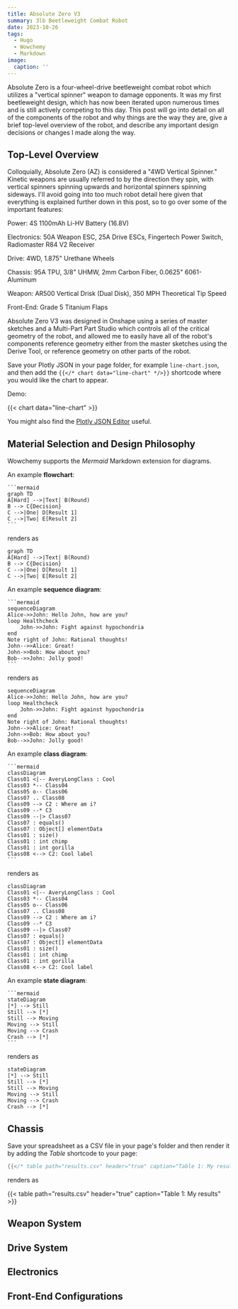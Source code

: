 ```yaml
---
title: Absolute Zero V3
summary: 3lb Beetleweight Combat Robot
date: 2023-10-26
tags:
  - Hugo
  - Wowchemy
  - Markdown
image:
  caption: ''
---
```


Absolute Zero is a four-wheel-drive beetleweight combat robot which utilizes a "vertical spinner" weapon to damage opponents. It was my first beetleweight design, which has now been iterated upon numerous times and is still actively competing to this day. This post will go into detail on all of the components of the robot and why things are the way they are, give a brief top-level overview of the robot, and describe any important design decisions or changes I made along the way.

## Top-Level Overview

Colloquially, Absolute Zero (AZ) is considered a "4WD Vertical Spinner." Kinetic weapons are usually referred to by the direction they spin, with vertical spinners spinning upwards and horizontal spinners spinning sideways. I'll avoid going into too much robot detail here given that everything is explained further down in this post, so to go over some of the important features:

Power: 4S 1100mAh Li-HV Battery (16.8V)

Electronics: 50A Weapon ESC, 25A Drive ESCs, Fingertech Power Switch, Radiomaster R84 V2 Receiver 

Drive: 4WD, 1.875" Urethane Wheels

Chassis: 95A TPU, 3/8" UHMW, 2mm Carbon Fiber, 0.0625" 6061-Aluminum

Weapon: AR500 Vertical Drisk (Dual Disk), 350 MPH Theoretical Tip Speed

Front-End: Grade 5 Titanium Flaps

Absolute Zero V3 was designed in Onshape using a series of master sketches and a Multi-Part Part Studio which controls all of the critical geometry of the robot, and allowed me to easily have all of the robot's components reference geometry either from the master sketches using the Derive Tool, or reference geometry on other parts of the robot.

Save your Plotly JSON in your page folder, for example `line-chart.json`, and then add the `{{</* chart data="line-chart" */>}}` shortcode where you would like the chart to appear.

Demo:

{{< chart data="line-chart" >}}

You might also find the [Plotly JSON Editor](http://plotly-json-editor.getforge.io/) useful.

## Material Selection and Design Philosophy

Wowchemy supports the _Mermaid_ Markdown extension for diagrams.

An example **flowchart**:

    ```mermaid
    graph TD
    A[Hard] -->|Text| B(Round)
    B --> C{Decision}
    C -->|One| D[Result 1]
    C -->|Two| E[Result 2]
    ```

renders as

```mermaid
graph TD
A[Hard] -->|Text| B(Round)
B --> C{Decision}
C -->|One| D[Result 1]
C -->|Two| E[Result 2]
```

An example **sequence diagram**:

    ```mermaid
    sequenceDiagram
    Alice->>John: Hello John, how are you?
    loop Healthcheck
        John->>John: Fight against hypochondria
    end
    Note right of John: Rational thoughts!
    John-->>Alice: Great!
    John->>Bob: How about you?
    Bob-->>John: Jolly good!
    ```

renders as

```mermaid
sequenceDiagram
Alice->>John: Hello John, how are you?
loop Healthcheck
    John->>John: Fight against hypochondria
end
Note right of John: Rational thoughts!
John-->>Alice: Great!
John->>Bob: How about you?
Bob-->>John: Jolly good!
```

An example **class diagram**:

    ```mermaid
    classDiagram
    Class01 <|-- AveryLongClass : Cool
    Class03 *-- Class04
    Class05 o-- Class06
    Class07 .. Class08
    Class09 --> C2 : Where am i?
    Class09 --* C3
    Class09 --|> Class07
    Class07 : equals()
    Class07 : Object[] elementData
    Class01 : size()
    Class01 : int chimp
    Class01 : int gorilla
    Class08 <--> C2: Cool label
    ```

renders as

```mermaid
classDiagram
Class01 <|-- AveryLongClass : Cool
Class03 *-- Class04
Class05 o-- Class06
Class07 .. Class08
Class09 --> C2 : Where am i?
Class09 --* C3
Class09 --|> Class07
Class07 : equals()
Class07 : Object[] elementData
Class01 : size()
Class01 : int chimp
Class01 : int gorilla
Class08 <--> C2: Cool label
```

An example **state diagram**:

    ```mermaid
    stateDiagram
    [*] --> Still
    Still --> [*]
    Still --> Moving
    Moving --> Still
    Moving --> Crash
    Crash --> [*]
    ```

renders as

```mermaid
stateDiagram
[*] --> Still
Still --> [*]
Still --> Moving
Moving --> Still
Moving --> Crash
Crash --> [*]
```

## Chassis

Save your spreadsheet as a CSV file in your page's folder and then render it by adding the _Table_ shortcode to your page:

```go
{{</* table path="results.csv" header="true" caption="Table 1: My results" */>}}
```

renders as

{{< table path="results.csv" header="true" caption="Table 1: My results" >}}

## Weapon System

## Drive System

## Electronics

## Front-End Configurations
